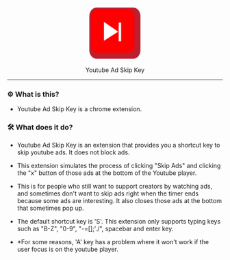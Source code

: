 <p align="center">
  <img src="/images/icon.svg" height="120px;">
</p>
<p align="center">
  Youtube Ad Skip Key
</p>

---
### ⚙ What is this?
- Youtube Ad Skip Key is a chrome extension.

### 🛠 What does it do?
- Youtube Ad Skip Key is an extension that provides you a shortcut key to skip youtube ads. It does not block ads.

- This extension simulates the process of clicking "Skip Ads" and clicking the "x" button of those ads at the bottom of the Youtube player.

- This is for people who still want to support creators by watching ads, and sometimes don't want to skip ads right when the timer ends because some ads are interesting. It also closes those ads at the bottom that sometimes pop up.

- The default shortcut key is 'S'. This extension only supports typing keys such as "B-Z", "0-9", "-=[]\;'./", spacebar and enter key.

- *For some reasons, 'A' key has a problem where it won't work if the user focus is on the youtube player.
<!--
### 🔎 Where can I find it?
- You can install it here.
-->
